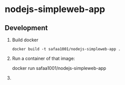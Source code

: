 # nodejs-simpleweb-app

## Development

1. Build docker

       docker build -t safaa1001/nodejs-simpleweb-app .
    
2.  Run a container of that image:

       docker run safaa1001/nodejs-simpleweb-app       

3. 